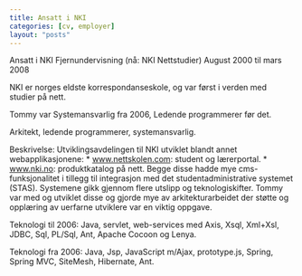 ```yaml
---
title: Ansatt i NKI
categories: [cv, employer]
layout: "posts"
---
```


Ansatt i NKI Fjernundervisning (nå: NKI Nettstudier)
August 2000 til mars 2008

NKI er norges eldste korrespondanseskole, og var først i verden med studier på nett.

Tommy var Systemansvarlig fra 2006, Ledende programmerer før det.

Arkitekt, ledende programmerer, systemansvarlig.

Beskrivelse: Utviklingsavdelingen til NKI utviklet blandt annet webapplikasjonene:
	* www.nettskolen.com: student og lærerportal.
	* www.nki.no: produktkatalog på nett.
Begge disse hadde mye cms-funksjonalitet i tillegg til integrasjon med det studentadministrative systemet (STAS). Systemene gikk gjennom flere utslipp og teknologiskifter.
Tommy var med og utviklet disse og gjorde mye av arkitekturarbeidet der støtte og opplæring av uerfarne utviklere var en viktig oppgave.

Teknologi til 2006: Java, servlet, web-services med Axis, Xsql, Xml+Xsl, JDBC, Sql, PL/Sql, Ant, Apache Cocoon og Lenya.

Teknologi fra 2006: Java, Jsp, JavaScript m/Ajax, prototype.js, Spring, Spring MVC, SiteMesh, Hibernate, Ant.
